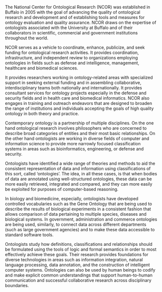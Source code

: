 The National Center for Ontological Research (NCOR) was established in Buffalo in 2005 with the goal of advancing the quality of ontological research and development and of establishing tools and measures for ontology evaluation and quality assurance. NCOR draws on the expertise of ontologists associated with the University at Buffalo and of their collaborators in scientific, commercial and government institutions throughout the world.

NCOR serves as a vehicle to coordinate, enhance, publicize, and seek funding for ontological research activities. It provides coordination, infrastructure, and independent review to organizations employing ontologies in fields such as defense and intelligence, management, healthcare and biomedical sciences.

It provides researchers working in ontology-related areas with specialized support in seeking external funding and in assembling collaborative, interdisciplinary teams both nationally and internationally. It provides consultant services for ontology projects especially in the defense and security fields and in health care and biomedical informatics. NCOR also engages in training and outreach endeavors that are designed to broaden the range of institutions and individuals accepting the goals of high quality ontology in both theory and practice.


Contemporary ontology is a partnership of multiple disciplines. On the one hand ontological research involves philosophers who are concerned to describe broad categories of entities and their most basic relationships. On the other hand ontologists are working in diverse fields of computer and information science to provide more narrowly focused classification systems in areas such as bioinformatics, engineering, or defense and security.

Ontologists have identified a wide range of theories and methods to aid the consistent representation of data and information using classifications of this sort, called ‘ontologies’. The idea, in all these cases, is that when bodies of data are annotated using well-structured ontologies, these data can be more easily retrieved, integrated and compared, and they can more easily be exploited for purposes of computer-based reasoning.

In biology and biomedicine, especially, ontologists have developed controlled vocabularies such as the Gene Ontology that are being used to describe the results of biological experiments in a consistent fashion that allows comparison of data pertaining to multiple species, diseases and biological systems. In government, administration and commerce ontologies are being used, similarly, to connect data across different departments (such as large government agencies) and to make these data accessible to standard software tools.

Ontologists study how definitions, classifications and relationships should be formulated using the tools of logic and formal semantics in order to most effectively achieve these goals. Their research provides foundations for diverse technologies in areas such as information integration, natural language processing, data annotation, and the construction of intelligent computer systems. Ontologies can also be used by human beings to codify and make explicit common understandings that support human-to-human communication and successful collaborative research across disciplinary boundaries.